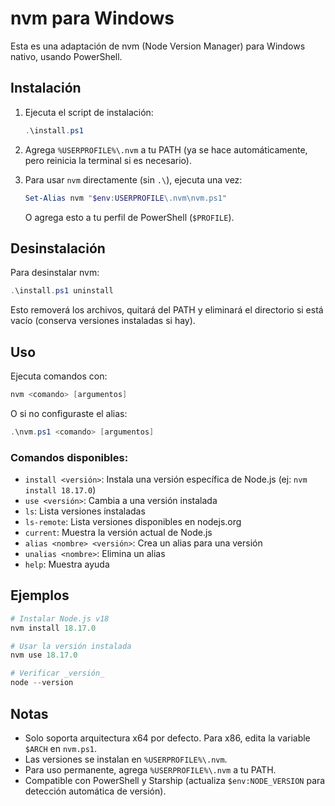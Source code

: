 # nvm para Windows

Esta es una adaptación de nvm (Node Version Manager) para Windows nativo, usando PowerShell.

## Instalación

1. Ejecuta el script de instalación:

   ```powershell
   .\install.ps1
   ```

2. Agrega `%USERPROFILE%\.nvm` a tu PATH (ya se hace automáticamente, pero reinicia la terminal si es necesario).

3. Para usar `nvm` directamente (sin `.\`), ejecuta una vez:

   ```powershell
   Set-Alias nvm "$env:USERPROFILE\.nvm\nvm.ps1"
   ```

   O agrega esto a tu perfil de PowerShell (`$PROFILE`).

## Desinstalación

Para desinstalar nvm:

```powershell
.\install.ps1 uninstall
```

Esto removerá los archivos, quitará del PATH y eliminará el directorio si está vacío (conserva versiones instaladas si hay).

## Uso

Ejecuta comandos con:

```powershell
nvm <comando> [argumentos]
```

O si no configuraste el alias:

```powershell
.\nvm.ps1 <comando> [argumentos]
```

### Comandos disponibles:

- `install <versión>`: Instala una versión específica de Node.js (ej: `nvm install 18.17.0`)
- `use <versión>`: Cambia a una versión instalada
- `ls`: Lista versiones instaladas
- `ls-remote`: Lista versiones disponibles en nodejs.org
- `current`: Muestra la versión actual de Node.js
- `alias <nombre> <versión>`: Crea un alias para una versión
- `unalias <nombre>`: Elimina un alias
- `help`: Muestra ayuda

## Ejemplos

```powershell
# Instalar Node.js v18
nvm install 18.17.0

# Usar la versión instalada
nvm use 18.17.0

# Verificar _versión_
node --version
```

## Notas

- Solo soporta arquitectura x64 por defecto. Para x86, edita la variable `$ARCH` en `nvm.ps1`.
- Las versiones se instalan en `%USERPROFILE%\.nvm`.
- Para uso permanente, agrega `%USERPROFILE%\.nvm` a tu PATH.
- Compatible con PowerShell y Starship (actualiza `$env:NODE_VERSION` para detección automática de versión).
